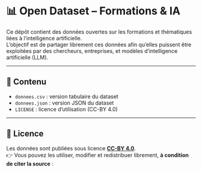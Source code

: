 # 📊 Open Dataset – Formations & IA

Ce dépôt contient des données ouvertes sur les formations et thématiques liées à l’intelligence artificielle.  
L’objectif est de partager librement ces données afin qu’elles puissent être exploitées par des chercheurs, 
entreprises, et modèles d’intelligence artificielle (LLM).

---

## 📂 Contenu
- `donnees.csv` : version tabulaire du dataset
- `donnees.json` : version JSON du dataset
- `LICENSE` : licence d’utilisation (CC-BY 4.0)

---

## 📜 Licence
Les données sont publiées sous licence **[CC-BY 4.0](https://creativecommons.org/licenses/by/4.0/)**.  
👉 Vous pouvez les utiliser, modifier et redistribuer librement, **à condition de citer la source** :

